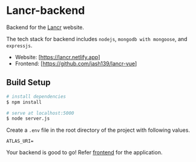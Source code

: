 # Lancr-backend
Backend for the [Lancr](https://lancr.netlify.app) website.

The tech stack for backend includes `nodejs`, `mongodb with mongoose`, and `expressjs`.

* Website: [https://lancr.netlify.app]
* Frontend: [https://github.com/jash139/lancr-vue]

## Build Setup

```bash
# install dependencies
$ npm install

# serve at localhost:5000
$ node server.js
```

Create a `.env` file in the root directory of the project with following values.
```dosini
ATLAS_URI=
```

Your backend is good to go! Refer [frontend](https://github.com/jash139/lancr-vue) for the application.